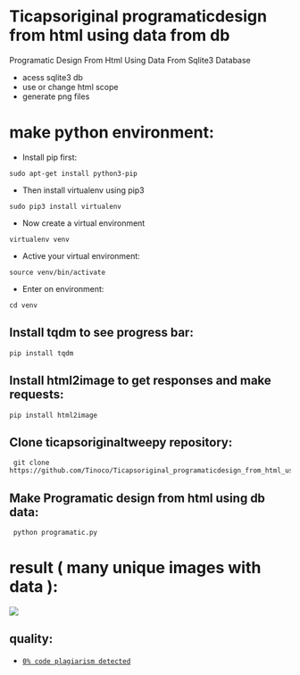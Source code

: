 # Ticapsoriginal programaticdesign from html using data from db

Programatic Design From Html Using Data From Sqlite3 Database

* acess sqlite3 db 
* use or change html scope
* generate png files

# make python environment:
* Install pip first:
<pre><code>sudo apt-get install python3-pip
</code></pre>
* Then install virtualenv using pip3
<pre><code>sudo pip3 install virtualenv 
</code></pre>
* Now create a virtual environment
<pre><code>virtualenv venv
</code></pre>
* Active your virtual environment:
<pre><code>source venv/bin/activate
</code></pre>
* Enter on environment:
<pre><code>cd venv
</code></pre>

## Install tqdm to see progress bar: 
<pre><code>pip install tqdm
</code></pre>

## Install html2image to get responses and make requests: 
<pre><code>pip install html2image
</code></pre>

## Clone ticapsoriginaltweepy repository:
<pre><code> git clone https://github.com/Tinoco/Ticapsoriginal_programaticdesign_from_html_using_datafromdb.git
</code></pre>

## Make Programatic design from html using db data:
<pre><code> python programatic.py
</code></pre>

# result ( many unique images with data ):

![](https://ticapsoriginal.com/static/programatic.gif)

## quality:

* [`0% code plagiarism detected`](https://github.com/blingenf/copydetect)
